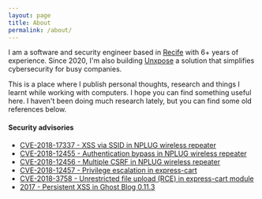 ```yaml
---
layout: page
title: About
permalink: /about/
---
```


I am a software and security engineer based in
[Recife](https://goo.gl/maps/zydFuxsk54fsfzDk7) with 6+ years of experience.
Since 2020, I'm also building [Unxpose](https://www.unxpose.com/) a solution
that simplifies cybersecurity for busy companies.

This is a place where I publish personal thoughts, research and things I learnt
while working with computers. I hope you can find something useful here. I
haven't been doing much research lately, but you can find some old references
below.

<h4>Security advisories</h4>
<p>
<ul>
  <li>
    <a href="https://seclists.org/fulldisclosure/2018/Oct/18">
      CVE-2018-17337 - XSS via SSID in NPLUG wireless repeater
    </a>
  </li>
  <li>
    <a href="https://seclists.org/fulldisclosure/2018/Oct/18">
      CVE-2018-12455 - Authentication bypass in NPLUG wireless repeater
    </a>
  </li>
  <li>
    <a href="https://seclists.org/fulldisclosure/2018/Oct/18">
      CVE-2018-12456 - Multiple CSRF in NPLUG wireless repeater
    </a>
  </li>
  <li>
    <a href="https://cve.mitre.org/cgi-bin/cvename.cgi?name=CVE-2018-12457">
      CVE-2018-12457 - Privilege escalation in express-cart
    </a>
  </li>
  <li>
    <a href="https://cve.mitre.org/cgi-bin/cvename.cgi?name=CVE-2018-3758">
      CVE-2018-3758 - Unrestricted file upload (RCE) in express-cart module
    </a>
  </li>
  <li>
    <a href="https://seclists.org/fulldisclosure/2017/Jan/49">
      2017 - Persistent XSS in Ghost Blog 0.11.3 
    </a>
  </li>
</ul>
